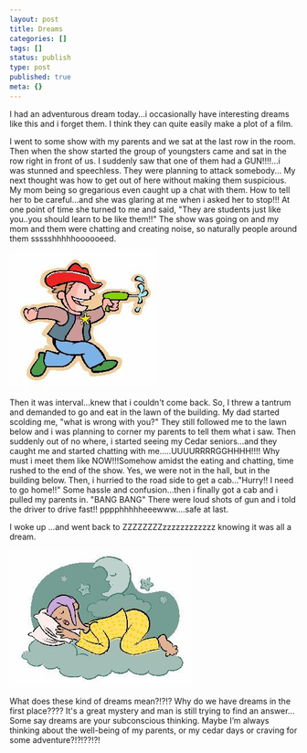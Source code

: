```yaml
---
layout: post
title: Dreams
categories: []
tags: []
status: publish
type: post
published: true
meta: {}
---
```

I had an adventurous dream today...i occasionally have interesting dreams like this and i forget them. I think they can quite easily make a plot of a film.

I went to some show with my parents and we sat at the last row in the room. Then when the show started the group of youngsters came and sat in the row right in front of us. I suddenly saw that one of them had a GUN!!!!...i was stunned and speechless. They were planning to attack somebody... My next thought was how to get out of here without making them suspicious. My mom being so gregarious even caught up a chat with them. How to tell her to be careful...and she was glaring at me when i asked her to stop!!! At one point of time she turned to me and said, "They are students just like you..you should learn to be like them!!" The show was going on and my mom and them were chatting and creating noise, so naturally people around them ssssshhhhhoooooeed.

![](/img/shoot1.jpg)

Then it was interval...knew that i couldn't come back. So, I threw a tantrum and demanded to go and eat in the lawn of the building. My dad started scolding me, "what is wrong with you?" They still followed me to the lawn below and i was planning to corner my parents to tell them what i saw. Then suddenly out of no where, i started seeing my Cedar seniors...and they caught me and started chatting with me.....UUUURRRRGGHHHH!!!! Why must i meet them like NOW!!!Somehow amidst the eating and chatting, time rushed to the end of the show. Yes, we were not in the hall, but in the building below. Then, i hurried to the road side to get a cab..."Hurry!! I need to go home!!" Some hassle and confusion...then i finally got a cab and i pulled my parents in. "BANG BANG" There were loud shots of gun and i told the driver to drive fast!! pppphhhhheeewww....safe at last.

I woke up ...and went back to ZZZZZZZZzzzzzzzzzzzz knowing it was all a dream.

![](/img/dreams4.jpg)

What does these kind of dreams mean?!?!? Why do we have dreams in the first place???? It's a great mystery and man is still trying to find an answer... Some say dreams are your subconscious thinking. Maybe I’m always thinking about the well-being of my parents, or my cedar days or craving for some adventure?!?!??!?!
